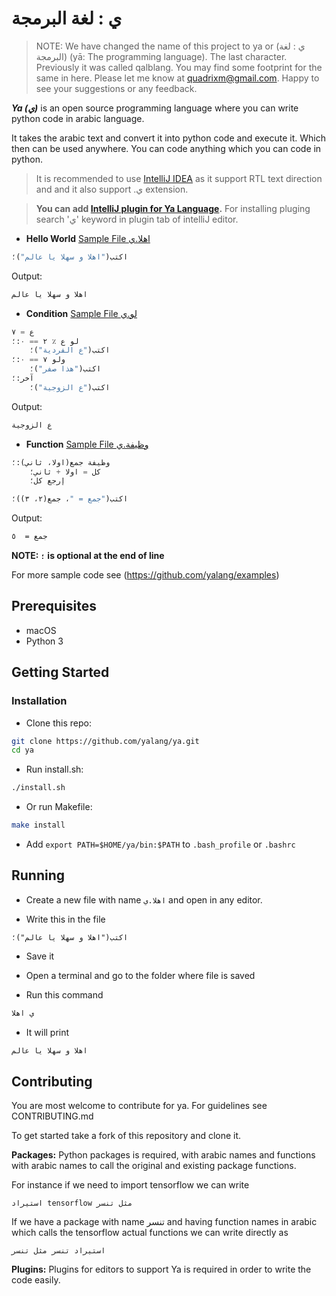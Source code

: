 # ي : لغة البرمجة 

> NOTE: We have changed the name of this project to ya or (ي : لغة البرمجة) (yā: The programming language).
> The last character.
> Previously it was called qalblang. 
> You may find some footprint for the same in here. 
> Please let me know at quadrixm@gmail.com. 
> Happy to see your suggestions or any feedback.

**_Ya (ي)_** is an open source programming language where you can write python code in arabic language.

It takes the arabic text and convert it into python code and execute it. 
Which then can be used anywhere. You can code anything which you can code in python.

> It is recommended to use [IntelliJ IDEA](https://www.jetbrains.com/idea/) as it support RTL text direction and and it also support .ي extension. 

> **You can add [IntelliJ plugin for Ya Language](https://plugins.jetbrains.com/plugin/11321-ya---language).**
For installing pluging search 'ي' keyword in plugin tab of intelliJ editor.

- **Hello World** [Sample File اهلا.ي](https://github.com/yalang/examples/blob/master/اهلا.ي)
```python
اكتب("اهلا و سهلا يا عالم")؛
```
Output:
```bash
اهلا و سهلا يا عالم
```

- **Condition** [Sample File لو.ي](https://github.com/yalang/examples/blob/master/لو.ي)
```python
ع = ٧
لو ع ٪ ٢ == ٠:؛
    اكتب("ع الفردية")؛
ولو ٧ == ٠:؛
    اكتب("هذا صفر")؛
آخر:؛
    اكتب("ع الزوجية")؛
```
Output:
```bash
ع الزوجية
```

- **Function** [Sample File وظيفة.ي](https://github.com/yalang/examples/blob/master/وظيفة.ي)
```python
وظيفة جمع(اولا، ثاني):؛
    كل = اولا + ثاني؛
    إرجع كل؛

اكتب("جمع = "، جمع(٢، ٣))؛
```
Output:
```bash
جمع =  ٥
```

**NOTE: `؛` is optional at the end of line**



For more sample code see (https://github.com/yalang/examples)


## Prerequisites
- macOS
- Python 3


## Getting Started
### Installation
- Clone this repo:
```bash
git clone https://github.com/yalang/ya.git
cd ya
```
- Run install.sh:
```bash
./install.sh
```

- Or run Makefile:
```bash
make install
```
- Add `export PATH=$HOME/ya/bin:$PATH` to `.bash_profile` or `.bashrc`


## Running

- Create a new file with name `اهلا.ي` and open in any editor.

- Write this in the file

```vim
اكتب("اهلا و سهلا يا عالم")؛
```

- Save it

- Open a terminal and go to the folder where file is saved

- Run this command

```bash
ي اهلا
```

- It will print 

```bash
اهلا و سهلا يا عالم
```

## Contributing

You are most welcome to contribute for ya.
For guidelines see CONTRIBUTING.md

To get started take a fork of this repository and clone it.

**Packages:** Python packages is required,
 with arabic names and functions with arabic names to call the 
 original and existing package functions.

For instance if we need to import tensorflow we can write

`استيراد tensorflow مثل تنسر`

If we have a package with name تنسر and having function names in arabic 
which calls the tensorflow actual functions we can write directly as

`استيراد تنسر مثل تنسر`

**Plugins:** Plugins for editors to support Ya is required 
in order to write the code easily.
